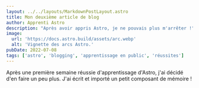 ```yaml
---
layout: ../../layouts/MarkdownPostLayout.astro
title: Mon deuxième article de blog
author: Apprenti Astro
description: "Après avoir appris Astro, je ne pouvais plus m'arrêter !"
image:
  url: 'https://docs.astro.build/assets/arc.webp'
  alt: 'Vignette des arcs Astro.'
pubDate: 2022-07-08
tags: ['astro', 'blogging', 'apprentissage en public', 'réussites']
---
```


Après une première semaine réussie d'apprentissage d'Astro, j'ai décidé d'en faire un peu plus. J'ai écrit et importé un petit composant de mémoire !
